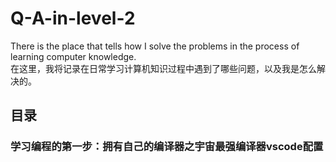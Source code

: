 # Q-A-in-level-2
There is the place that tells how I solve the problems  in the process of learning computer knowledge.  
在这里，我将记录在日常学习计算机知识过程中遇到了哪些问题，以及我是怎么解决的。  

## 目录
### 学习编程的第一步：拥有自己的编译器之宇宙最强编译器vscode配置
